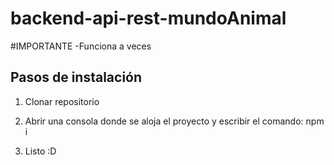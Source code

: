 # backend-api-rest-mundoAnimal

#IMPORTANTE
-Funciona a veces
## Pasos de instalación

1. Clonar repositorio

2. Abrir una consola donde se aloja el proyecto y escribir el comando: npm i

3. Listo :D
